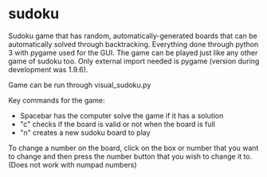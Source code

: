 # sudoku
Sudoku game that has random, automatically-generated boards that can be automatically solved through backtracking. Everything done through python 3 with pygame used for the GUI. The game can be played just like any other game of sudoku too.
Only external import needed is pygame (version during development was 1.9.6).

Game can be run through visual_sudoku.py

Key commands for the game:
- Spacebar has the computer solve the game if it has a solution
- "c" checks if the board is valid or not when the board is full
- "n" creates a new sudoku board to play

To change a number on the board, click on the box or number that you want to change and then press the number button that you wish to change it to. (Does not work with numpad numbers)
